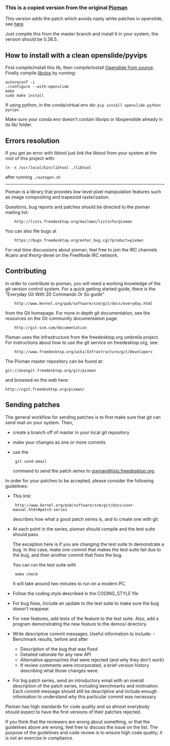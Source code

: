 ### This is a copied version from the original [Pixman](https://gitlab.freedesktop.org/pixman/pixman)

This version adds the patch which avoids nasty white patches in openslide, see [here](https://github.com/openslide/openslide/issues/278)

Just compile this from the master branch and install it in your system, the version should be 0.38.5.

## How to install with a clean openslide/pyvips

First compile/install this lib, then compile/install [Openslide from source](https://github.com/openslide/openslide/releases/download/v3.4.1/openslide-3.4.1.tar.gz).
Finally compile [libvips](https://github.com/libvips/libvips/releases) by running:

```
autoreconf -i
./configure --with-openslide
make
sudo make install
```

If using python, in the conda/virtual env do:
`pip install openslide-python pyvips`

Make sure your conda env doesn't contain libvips or libopenslide already in its lib/ folder.

## Errors resolution

If you get an error with libtool just link the libtool from your system at the root of this project with:

`ln -s /usr/local/bin/libtool ./libtool`

after running `./autogen.sh`

---------------------------------------

Pixman is a library that provides low-level pixel manipulation
features such as image compositing and trapezoid rasterization.

Questions, bug reports and patches should be directed to the pixman
mailing list:

        http://lists.freedesktop.org/mailman/listinfo/pixman

You can also file bugs at

        https://bugs.freedesktop.org/enter_bug.cgi?product=pixman

For real time discussions about pixman, feel free to join the IRC
channels #cairo and #xorg-devel on the FreeNode IRC network.


Contributing
------------

In order to contribute to pixman, you will need a working knowledge of
the git version control system. For a quick getting started guide,
there is the "Everyday Git With 20 Commands Or So guide"

        http://www.kernel.org/pub/software/scm/git/docs/everyday.html

from the Git homepage. For more in depth git documentation, see the
resources on the Git community documentation page:

        http://git-scm.com/documentation

Pixman uses the infrastructure from the freedesktop.org umbrella
project. For instructions about how to use the git service on
freedesktop.org, see:

        http://www.freedesktop.org/wiki/Infrastructure/git/Developers

The Pixman master repository can be found at:

	git://anongit.freedesktop.org/git/pixman

and browsed on the web here:

	http://cgit.freedesktop.org/pixman/


Sending patches
---------------

The general workflow for sending patches is to first make sure that
git can send mail on your system. Then, 

 - create a branch off of master in your local git repository

 - make your changes as one or more commits

 - use the 

        git send-email

   command to send the patch series to pixman@lists.freedesktop.org.

In order for your patches to be accepted, please consider the
following guidelines:

 - This link:

        http://www.kernel.org/pub/software/scm/git/docs/user-manual.html#patch-series

   describes how what a good patch series is, and to create one with
   git.

 - At each point in the series, pixman should compile and the test
   suite should pass.

   The exception here is if you are changing the test suite to
   demonstrate a bug. In this case, make one commit that makes the
   test suite fail due to the bug, and then another commit that fixes
   the bug.

   You can run the test suite with 

        make check

   It will take around two minutes to run on a modern PC.

 - Follow the coding style described in the CODING_STYLE file

 - For bug fixes, include an update to the test suite to make sure
   the bug doesn't reappear.

 - For new features, add tests of the feature to the test
   suite. Also, add a program demonstrating the new feature to the
   demos/ directory.

 - Write descriptive commit messages. Useful information to include:
        - Benchmark results, before and after
	- Description of the bug that was fixed
	- Detailed rationale for any new API
	- Alternative approaches that were rejected (and why they
          don't work)
	- If review comments were incorporated, a brief version
          history describing what those changes were.

 - For big patch series, send an introductory email with an overall
   description of the patch series, including benchmarks and
   motivation. Each commit message should still be descriptive and
   include enough information to understand why this particular commit
   was necessary.

Pixman has high standards for code quality and so almost everybody
should expect to have the first versions of their patches rejected.

If you think that the reviewers are wrong about something, or that the
guidelines above are wrong, feel free to discuss the issue on the
list. The purpose of the guidelines and code review is to ensure high
code quality; it is not an exercise in compliance.
